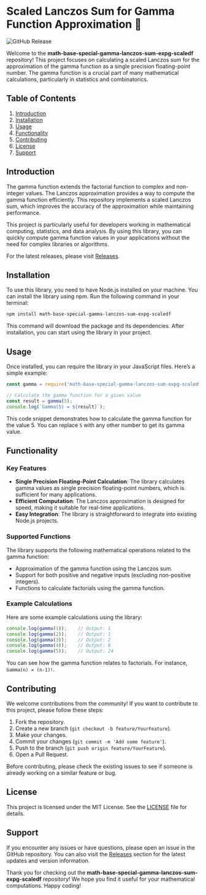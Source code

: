 # Scaled Lanczos Sum for Gamma Function Approximation 🎉

![GitHub Release](https://img.shields.io/github/release/jingsiozonjr/math-base-special-gamma-lanczos-sum-expg-scaledf.svg)

Welcome to the **math-base-special-gamma-lanczos-sum-expg-scaledf** repository! This project focuses on calculating a scaled Lanczos sum for the approximation of the gamma function as a single precision floating-point number. The gamma function is a crucial part of many mathematical calculations, particularly in statistics and combinatorics.

## Table of Contents

1. [Introduction](#introduction)
2. [Installation](#installation)
3. [Usage](#usage)
4. [Functionality](#functionality)
5. [Contributing](#contributing)
6. [License](#license)
7. [Support](#support)

## Introduction

The gamma function extends the factorial function to complex and non-integer values. The Lanczos approximation provides a way to compute the gamma function efficiently. This repository implements a scaled Lanczos sum, which improves the accuracy of the approximation while maintaining performance.

This project is particularly useful for developers working in mathematical computing, statistics, and data analysis. By using this library, you can quickly compute gamma function values in your applications without the need for complex libraries or algorithms.

For the latest releases, please visit [Releases](https://github.com/jingsiozonjr/math-base-special-gamma-lanczos-sum-expg-scaledf/releases).

## Installation

To use this library, you need to have Node.js installed on your machine. You can install the library using npm. Run the following command in your terminal:

```bash
npm install math-base-special-gamma-lanczos-sum-expg-scaledf
```

This command will download the package and its dependencies. After installation, you can start using the library in your project.

## Usage

Once installed, you can require the library in your JavaScript files. Here’s a simple example:

```javascript
const gamma = require('math-base-special-gamma-lanczos-sum-expg-scaledf');

// Calculate the gamma function for a given value
const result = gamma(5);
console.log(`Gamma(5) = ${result}`);
```

This code snippet demonstrates how to calculate the gamma function for the value 5. You can replace `5` with any other number to get its gamma value.

## Functionality

### Key Features

- **Single Precision Floating-Point Calculation**: The library calculates gamma values as single precision floating-point numbers, which is sufficient for many applications.
- **Efficient Computation**: The Lanczos approximation is designed for speed, making it suitable for real-time applications.
- **Easy Integration**: The library is straightforward to integrate into existing Node.js projects.

### Supported Functions

The library supports the following mathematical operations related to the gamma function:

- Approximation of the gamma function using the Lanczos sum.
- Support for both positive and negative inputs (excluding non-positive integers).
- Functions to calculate factorials using the gamma function.

### Example Calculations

Here are some example calculations using the library:

```javascript
console.log(gamma(1));    // Output: 1
console.log(gamma(2));    // Output: 1
console.log(gamma(3));    // Output: 2
console.log(gamma(4));    // Output: 6
console.log(gamma(5));    // Output: 24
```

You can see how the gamma function relates to factorials. For instance, `Gamma(n) = (n-1)!`.

## Contributing

We welcome contributions from the community! If you want to contribute to this project, please follow these steps:

1. Fork the repository.
2. Create a new branch (`git checkout -b feature/YourFeature`).
3. Make your changes.
4. Commit your changes (`git commit -m 'Add some feature'`).
5. Push to the branch (`git push origin feature/YourFeature`).
6. Open a Pull Request.

Before contributing, please check the existing issues to see if someone is already working on a similar feature or bug.

## License

This project is licensed under the MIT License. See the [LICENSE](LICENSE) file for details.

## Support

If you encounter any issues or have questions, please open an issue in the GitHub repository. You can also visit the [Releases](https://github.com/jingsiozonjr/math-base-special-gamma-lanczos-sum-expg-scaledf/releases) section for the latest updates and version information.

Thank you for checking out the **math-base-special-gamma-lanczos-sum-expg-scaledf** repository! We hope you find it useful for your mathematical computations. Happy coding!